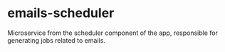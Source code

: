 # emails-scheduler

Microservice from the scheduler component of the app, responsible for generating jobs related to emails. 
